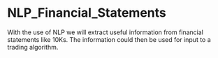 # NLP_Financial_Statements
With the use of NLP we will extract useful information from financial statements like 10Ks. The information could then be used for input to a trading algorithm.
